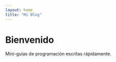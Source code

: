 ```yaml
---
layout: home
title: "Mi Blog"
---
```


# Bienvenido

Mini-guías de programación escritas rápidamente.